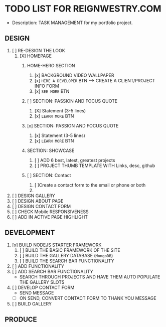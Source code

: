# TODO LIST FOR REIGNWESTRY.COM

- Description: TASK MANAGEMENT for my portfolio project.

## DESIGN

1. [ ] RE-DESIGN THE LOOK
    1.  [X] HOMEPAGE 
        1.  HOME-HERO SECTION
            1.  [x] BACKGROUND VIDEO WALLPAPER
            2.  [x] `HIRE A DEVELOPER` BTN --> CREATE A CLIENT/PROJECT INFO FORM
            3.  [x] `SEE MORE` BTN
        2. [ ] SECTION: PASSION AND FOCUS QUOTE           
           1. [X] Statement (3-5 lines)
           2. [x] `LEARN MORE` BTN

        3. [x] SECTION: PASSION AND FOCUS QUOTE
           1. [x] Statement (3-5 lines)
           2. [x] `LEARN MORE` BTN   
        4. SECTION: SHOWCASE
           1. [ ] ADD 6 best, latest, greatest projects
           2. [ ] PROJECT THUMB TEMPLATE WITH Links, desc, github
        5. [ ] SECTION: Contact
           1. [ ]Create a contact form to the email or phone or both
           2. 
2.  [ ] DESIGN GALLERY
3.  [ ] DESIGN ABOUT PAGE
4.  [ ] DESIGN CONTACT FORM
5.  [ ] CHECK Mobile RESPONSIVENESS
6.  [ ] ADD IN ACTIVE PAGE HIGHLIGHT

## DEVELOPMENT

1. [x] BUILD NODEJS STARTER FRAMEWORK 
   1. [ ] BUILD THE BASIC FRAMEWORK OF THE SITE
   2. [ ] BUILD THE GALLERY DATABASE (`MongoDB`)
   3. [ ] BUILD THE SEARCH BAR FUNCTIONALITY
2. [ ] ADD FUNCTIONALITY
3. [ ] ADD SEARCH BAR FUNCTIONALITY
      - SEARCH THROUGH PROJECTS AND HAVE THEM AUTO POPULATE THE GALLERY SLOTS
4. [ ] DEVELOP CONTACT FORM
   - SEND MESSAGE
   -[ ] ON SEND, CONVERT CONTACT FORM TO THANK YOU MESSAGE
5. [ ] BUILD GALLERY

## PRODUCE
